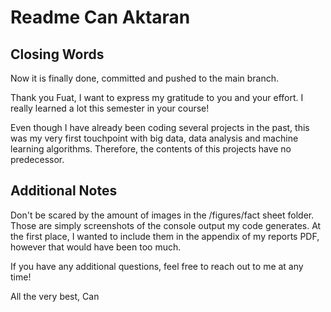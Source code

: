 # Readme Can Aktaran

## Closing Words

Now it is finally done, committed and pushed to the main branch.

Thank you Fuat, I want to express my gratitude to you and your effort. I really learned a lot this semester in your course!

Even though I have already been coding several projects in the past, this was my very first touchpoint with big data, data analysis and machine learning algorithms. Therefore, the contents of this projects have no predecessor.

## Additional Notes

Don't be scared by the amount of images in the /figures/fact sheet folder. Those are simply screenshots of the console output my code generates. At the first place, I wanted to include them in the appendix of my reports PDF, however that would have been too much.

If you have any additional questions, feel free to reach out to me at any time!

All the very best,
Can
